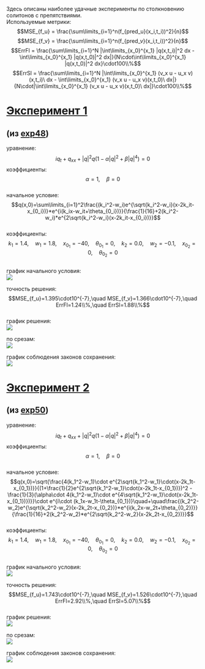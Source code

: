 Здесь описаны наиболее удачные эксперименты по столкновению солитонов с препятствиями.  
Используемые метрики:  
$$MSE_{f_u} = \frac{\sum\limits_{i=1}^n(f_{pred_u}(x_i,t_i))^2}{n}$$
$$MSE_{f_v} = \frac{\sum\limits_{i=1}^n(f_{pred_v}(x_i,t_i))^2}{n}$$
$$ErrFl = \frac{\sum\limits_{i=1}^N |\int\limits_{x_0}^{x_1} |q(x,t_i)|^2 dx - \int\limits_{x_0}^{x_1} |q(x,t_0)|^2 dx|}{N\cdot\int\limits_{x_0}^{x_1} |q(x,t_0)|^2 dx}\cdot100\\%$$
$$ErrSl = \frac{\sum\limits_{i=1}^N |\int\limits_{x_0}^{x_1} (v_x u - u_x v)(x,t_i)\ dx - \int\limits_{x_0}^{x_1} (v_x u - u_x v)(x,t_0)\ dx|}{N\cdot|\int\limits_{x_0}^{x_1} (v_x u - u_x v)(x,t_0)\ dx|}\cdot100\\%$$
# [Эксперимент 1](https://colab.research.google.com/drive/1MqNPmd4CWrGLLqPaZLk9sNnN1TU7IXwc#scrollTo=c3d-Gv_t-qEl)  
## (из [exp48](https://github.com/mikhakuv/PINNs/blob/main/experiments/exp48.md))  
уравнение: $$iq_t + q_{xx} + |q|^2 q (1 - \alpha |q|^2 + \beta |q|^4) = 0$$
коэффициенты: $$\alpha=1,\quad \beta=0$$  
начальное условие: $$q(x,0)=\sum\limits_{i=1}^2\frac{(k_i^2-w_i)e^{\sqrt{k_i^2-w_i}(x-2k_it-x_{0_i})}*e^{i(k_ix-w_it+\theta_{0_i})}}{\frac{1}{16}+2(k_i^2-w_i)*e^{2\sqrt{k_i^2-w_i}(x-2k_it-x_{0_i})}}$$  
коэффициенты: $$k_1=1.4,\quad w_1=1.8,\quad x_{0_1}=-40,\quad \theta_{0_1}=0,\quad k_2=0.0,\quad w_2=-0.1,\quad x_{0_2}=0,\quad \theta_{0_2}=0$$  
график начального условия:  
<img src="https://github.com/mikhakuv/PINNs/blob/main/pictures/exp48_ic_s.png">  

точность решения: $$MSE_{f_u}=1.395\cdot10^{-7},\quad MSE_{f_v}=1.366\cdot10^{-7},\quad ErrFl=1.24\\%,\quad ErrSl=1.88\\%$$  
график решения:  
<img src="https://github.com/mikhakuv/PINNs/blob/main/pictures/exp48_heatmap_s.png">  

по срезам:  
<img src="https://github.com/mikhakuv/PINNs/blob/main/pictures/exp48_slices_s.png">  

график соблюдения законов сохранения:  
<img src="https://github.com/mikhakuv/PINNs/blob/main/pictures/exp48_laws_s.png">  

# [Эксперимент 2](https://colab.research.google.com/drive/1Voj78wLD-hu2eeVSeD4_pT4mP3NCrzxH#scrollTo=c3d-Gv_t-qEl)  
## (из [exp50](https://github.com/mikhakuv/PINNs/blob/main/experiments/exp50.md))  
уравнение: $$iq_t + q_{xx} + |q|^2 q (1 - \alpha |q|^2 + \beta |q|^4) = 0$$
коэффициенты: $$\alpha=1,\quad \beta=0$$  
начальное условие: $$q(x,0)=\sqrt{\frac{4(k_1^2-w_1)\cdot e^{2\sqrt{k_1^2-w_1}\cdot(x-2k_1t-x_{0_1})}}{(1+\frac{1}{2}e^{2\sqrt{k_1^2-w_1}\cdot(x-2k_1t-x_{0_1})})^2 - \frac{1}{3}(\alpha\cdot 4(k_1^2-w_1)\cdot e^{4\sqrt{k_1^2-w_1}\cdot(x-2k_1t-x_{0_1})})}}\cdot e^{i\cdot (k_1x-w_1t-\theta_{0_1})}\quad+\quad\frac{(k_2^2-w_2)e^{\sqrt{k_2^2-w_2}(x-2k_2t-x_{0_2})}*e^{i(k_2x-w_2t+\theta_{0_2})}}{\frac{1}{16}+2(k_2^2-w_2)*e^{2\sqrt{k_2^2-w_2}(x-2k_2t-x_{0_2})}}$$  
коэффициенты: $$k_1=1.4,\quad w_1=1.8,\quad x_{0_1}=-40,\quad \theta_{0_1}=0,\quad k_2=0.0,\quad w_2=-0.1,\quad x_{0_2}=0,\quad \theta_{0_2}=0$$  
график начального условия:  
<img src="https://github.com/mikhakuv/PINNs/blob/main/pictures/exp50_ic_s.png">  

точность решения: $$MSE_{f_u}=1.743\cdot10^{-7},\quad MSE_{f_v}=1.526\cdot10^{-7},\quad ErrFl=2.92\\%,\quad ErrSl=5.07\\%$$  
график решения:  
<img src="https://github.com/mikhakuv/PINNs/blob/main/pictures/exp50_heatmap_s.png">  

по срезам:  
<img src="https://github.com/mikhakuv/PINNs/blob/main/pictures/exp50_slices_s.png">  

график соблюдения законов сохранения:  
<img src="https://github.com/mikhakuv/PINNs/blob/main/pictures/exp50_laws_s.png">  
